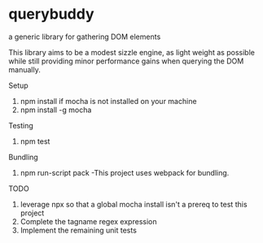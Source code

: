 # querybuddy
a generic library for gathering DOM elements


This library aims to be a modest sizzle engine, as light weight as possible while still providing minor performance gains when querying the DOM manually.

Setup
1. npm install
if mocha is not installed on your machine
2. npm install -g mocha


Testing
1. npm test

Bundling
1. npm run-script pack
  -This project uses webpack for bundling.
  
TODO
1. leverage npx so that a global mocha install isn't a prereq to test this project
2. Complete the tagname regex expression
3. Implement the remaining unit tests
